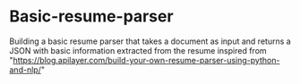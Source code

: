 # Basic-resume-parser
Building a basic resume parser that takes a document as input and returns a JSON with basic information extracted from the resume 
inspired from "https://blog.apilayer.com/build-your-own-resume-parser-using-python-and-nlp/"
